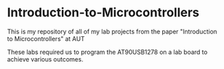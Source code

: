 # Introduction-to-Microcontrollers

This is my repository of all of my lab projects from the paper "Introduction to Microcontrollers" at AUT

These labs required us to program the AT90USB1278 on a lab board to achieve various outcomes.
